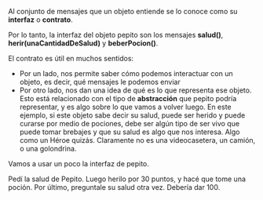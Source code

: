 Al conjunto de mensajes que un objeto entiende se lo conoce como su **interfaz** o **contrato**.

Por lo tanto, la interfaz del objeto pepito son los mensajes **salud()**, **herir(unaCantidadDeSalud)** y **beberPocion()**.

El contrato es útil en muchos sentidos:

* Por un lado, nos permite saber cómo podemos interactuar con un objeto, es decir, qué mensajes le podemos enviar
* Por otro lado, nos dan una idea de qué es lo que representa ese objeto. Esto está relacionado con el tipo de **abstracción** que pepito podría representar, y es algo sobre lo que vamos a volver luego. En este ejemplo, si este objeto sabe decir su salud, puede ser herido y puede curarse por medio de pociones, debe ser algún tipo de ser vivo que puede tomar brebajes y que su salud es algo que nos interesa. Algo como un Héroe quizás. Claramente no es una videocasetera, un camión, o una golondrina.


Vamos a usar un poco la interfaz de pepito. 

Pedí la salud de Pepito. Luego herilo por 30 puntos, y hacé que tome una poción. Por último, preguntale su salud otra vez. Debería dar 100.

